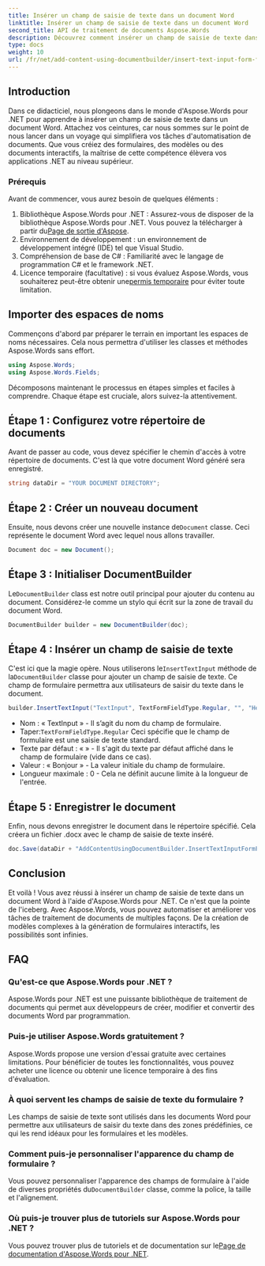 ```yaml
---
title: Insérer un champ de saisie de texte dans un document Word
linktitle: Insérer un champ de saisie de texte dans un document Word
second_title: API de traitement de documents Aspose.Words
description: Découvrez comment insérer un champ de saisie de texte dans un document Word à l'aide d'Aspose.Words pour .NET grâce à ce didacticiel étape par étape. Idéal pour créer des formulaires interactifs.
type: docs
weight: 10
url: /fr/net/add-content-using-documentbuilder/insert-text-input-form-field/
---
```

## Introduction

Dans ce didacticiel, nous plongeons dans le monde d'Aspose.Words pour .NET pour apprendre à insérer un champ de saisie de texte dans un document Word. Attachez vos ceintures, car nous sommes sur le point de nous lancer dans un voyage qui simplifiera vos tâches d'automatisation de documents. Que vous créiez des formulaires, des modèles ou des documents interactifs, la maîtrise de cette compétence élèvera vos applications .NET au niveau supérieur.

### Prérequis

Avant de commencer, vous aurez besoin de quelques éléments :

1.  Bibliothèque Aspose.Words pour .NET : Assurez-vous de disposer de la bibliothèque Aspose.Words pour .NET. Vous pouvez la télécharger à partir du[Page de sortie d'Aspose](https://releases.aspose.com/words/net/).
2. Environnement de développement : un environnement de développement intégré (IDE) tel que Visual Studio.
3. Compréhension de base de C# : Familiarité avec le langage de programmation C# et le framework .NET.
4.  Licence temporaire (facultative) : si vous évaluez Aspose.Words, vous souhaiterez peut-être obtenir une[permis temporaire](https://purchase.aspose.com/temporary-license/) pour éviter toute limitation.

## Importer des espaces de noms

Commençons d'abord par préparer le terrain en important les espaces de noms nécessaires. Cela nous permettra d'utiliser les classes et méthodes Aspose.Words sans effort.

```csharp
using Aspose.Words;
using Aspose.Words.Fields;
```

Décomposons maintenant le processus en étapes simples et faciles à comprendre. Chaque étape est cruciale, alors suivez-la attentivement.

## Étape 1 : Configurez votre répertoire de documents

Avant de passer au code, vous devez spécifier le chemin d'accès à votre répertoire de documents. C'est là que votre document Word généré sera enregistré.

```csharp
string dataDir = "YOUR DOCUMENT DIRECTORY";
```

## Étape 2 : Créer un nouveau document

 Ensuite, nous devons créer une nouvelle instance de`Document` classe. Ceci représente le document Word avec lequel nous allons travailler.

```csharp
Document doc = new Document();
```

## Étape 3 : Initialiser DocumentBuilder

Le`DocumentBuilder` class est notre outil principal pour ajouter du contenu au document. Considérez-le comme un stylo qui écrit sur la zone de travail du document Word.

```csharp
DocumentBuilder builder = new DocumentBuilder(doc);
```

## Étape 4 : Insérer un champ de saisie de texte

 C'est ici que la magie opère. Nous utiliserons le`InsertTextInput` méthode de la`DocumentBuilder` classe pour ajouter un champ de saisie de texte. Ce champ de formulaire permettra aux utilisateurs de saisir du texte dans le document.

```csharp
builder.InsertTextInput("TextInput", TextFormFieldType.Regular, "", "Hello", 0);
```

- Nom : « TextInput » - Il s’agit du nom du champ de formulaire.
-  Taper:`TextFormFieldType.Regular` Ceci spécifie que le champ de formulaire est une saisie de texte standard.
- Texte par défaut : « » - Il s'agit du texte par défaut affiché dans le champ de formulaire (vide dans ce cas).
- Valeur : « Bonjour » - La valeur initiale du champ de formulaire.
- Longueur maximale : 0 - Cela ne définit aucune limite à la longueur de l'entrée.

## Étape 5 : Enregistrer le document

Enfin, nous devons enregistrer le document dans le répertoire spécifié. Cela créera un fichier .docx avec le champ de saisie de texte inséré.

```csharp
doc.Save(dataDir + "AddContentUsingDocumentBuilder.InsertTextInputFormField.docx");
```

## Conclusion

Et voilà ! Vous avez réussi à insérer un champ de saisie de texte dans un document Word à l'aide d'Aspose.Words pour .NET. Ce n'est que la pointe de l'iceberg. Avec Aspose.Words, vous pouvez automatiser et améliorer vos tâches de traitement de documents de multiples façons. De la création de modèles complexes à la génération de formulaires interactifs, les possibilités sont infinies.

## FAQ

### Qu'est-ce que Aspose.Words pour .NET ?
Aspose.Words pour .NET est une puissante bibliothèque de traitement de documents qui permet aux développeurs de créer, modifier et convertir des documents Word par programmation.

### Puis-je utiliser Aspose.Words gratuitement ?
Aspose.Words propose une version d'essai gratuite avec certaines limitations. Pour bénéficier de toutes les fonctionnalités, vous pouvez acheter une licence ou obtenir une licence temporaire à des fins d'évaluation.

### À quoi servent les champs de saisie de texte du formulaire ?
Les champs de saisie de texte sont utilisés dans les documents Word pour permettre aux utilisateurs de saisir du texte dans des zones prédéfinies, ce qui les rend idéaux pour les formulaires et les modèles.

### Comment puis-je personnaliser l'apparence du champ de formulaire ?
 Vous pouvez personnaliser l'apparence des champs de formulaire à l'aide de diverses propriétés du`DocumentBuilder` classe, comme la police, la taille et l'alignement.

### Où puis-je trouver plus de tutoriels sur Aspose.Words pour .NET ?
 Vous pouvez trouver plus de tutoriels et de documentation sur le[Page de documentation d'Aspose.Words pour .NET](https://reference.aspose.com/words/net/).
